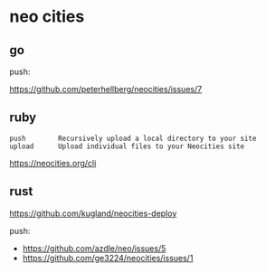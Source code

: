 # neo cities

## go

push:

https://github.com/peterhellberg/neocities/issues/7

## ruby

~~~
push        Recursively upload a local directory to your site
upload      Upload individual files to your Neocities site
~~~

https://neocities.org/cli

## rust

https://github.com/kugland/neocities-deploy

push:

- https://github.com/azdle/neo/issues/5
- https://github.com/ge3224/neocities/issues/1
